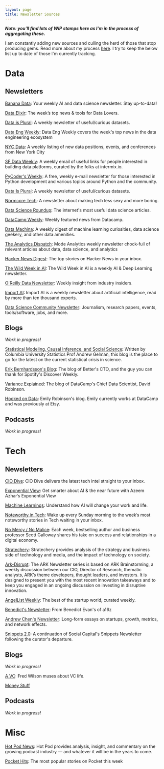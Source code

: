 ```yaml
---
layout: page
title: Newsletter Sources
---
```


***Note: you'll find lots of WIP stamps here as I'm in the process of aggregating these.***

I am constantly adding new sources and culling the herd of those that stop producing gems. Read more about my process [here](https://pdtenpas.github.io/pages/newsletter/read_newsletters/). I try to keep the below list up to date of those I'm currently tracking.

# Data

## Newsletters

[Banana Data](http://banana-data.com/): Your weekly AI and data science newsletter. Stay up-to-data!

[Data Elixir](https://dataelixir.com/): The week’s top news & tools for Data Lovers.

[Data is Plural](https://tinyletter.com/data-is-plural): A weekly newsletter of useful/curious datasets.

[Data Eng Weekly](https://dataengweekly.com/): Data Eng Weekly covers the week's top news in the data engineering ecosystem

[NYC Data](https://tinyletter.com/nycdatajobs): A weekly listing of new data positions, events, and conferences from New York City

[SF Data Weekly](http://weekly.sfdata.io/): A weekly email of useful links for people interested in building data platforms, curated by the folks at intermix.io.

[PyCoder's Weekly](https://pycoders.com/): A free, weekly e-mail newsletter for those interested in Python development and various topics around Python and the communi‍‍‍ty.

[Data Is Plural](https://tinyletter.com/data-is-plural): A weekly newsletter of useful/curious datasets.

[Normcore Tech](https://vicki.substack.com/): A newsletter about making tech less sexy and more boring.

[Data Science Roundup](http://roundup.fishtownanalytics.com/): The internet's most useful data science articles.

[DataCamp Weekly](https://www.datacamp.com/): Weekly featured news from Datacamp.

[Data Machina](https://datamachina.substack.com/): A weekly digest of machine learning curiosities, data science geekery, and other data amenities.

[The Analytics Dispatch](https://mode.com/newsletter/): Mode Analytics weekly newsletter chock-full of relevant articles about data, data science, and analytics

[Hacker News Digest](https://www.hndigest.com/): The top stories on Hacker News in your inbox.

[The Wild Week in AI](https://www.getrevue.co/profile/wildml): The Wild Week in AI is a weekly AI & Deep Learning newsletter.

[O'Reilly Data Newsletter](https://www.oreilly.com/data/newsletter.html): Weekly insight from industry insiders.

[Import AI](https://jack-clark.net/): Import AI is a weekly newsletter about artificial intelligence, read by more than ten thousand experts.

[Data Science Community Newsletter](https://cds.nyu.edu/newsletter/): Journalism, research papers, events, tools/software, jobs, and more.


## Blogs

*Work in progress!*

[Statistical Modeling, Causal Inference, and Social Science](http://andrewgelman.com/): Written by Columbia University Statistics Prof Andrew Gelman, this blog is the place to go for the latest on the current statistical crisis in science.

[Erik Bernhardsson's Blog](https://erikbern.com/): The blog of Better's CTO, and the guy you can thank for Spotify's Discover Weekly.

[Variance Explained](http://varianceexplained.org/posts/): The blog of DataCamp's Chief Data Scientist, David Robinson.

[Hooked on Data](https://hookedondata.org/): Emily Robinson's blog. Emily currently works at DataCamp and was previously at Etsy.

## Podcasts

*Work in progress!*

# Tech

## Newsletters

[CIO Dive](https://www.ciodive.com/signup/): CIO Dive delivers the latest tech intel straight to your inbox.

[Exponential View](https://www.exponentialview.co/): Get smarter about AI & the near future with Azeem Azhar’s Exponential View

[Machine Learnings](http://subscribe.machinelearnings.co): Understand how AI will change your work and life.

[Noteworthy in Tech](https://usejournal.com/newsletter/): Wake up every Sunday morning to the week’s most noteworthy stories in Tech waiting in your inbox.

[No Mercy / No Malice](https://www.l2inc.com/archive?blog-types=nmnm): Each week, bestselling author and business professor Scott Galloway shares his take on success and relationships in a digital economy.

[Stratechery](https://stratechery.com/): Stratechery provides analysis of the strategy and business side of technology and media, and the impact of technology on society.

[Ark-Disrupt](https://ark-invest.com/ark-newsletter): The ARK Newsletter series is based on ARK Brainstorming, a weekly discussion between our CIO, Director of Research, thematic analysts, ARK’s theme developers, thought leaders, and investors. It is designed to present you with the most recent innovation takeaways and to keep you engaged in an ongoing discussion on investing in disruptive innovation.

[AngelList Weekly](https://angel.co/newsletters): The best of the startup world, curated weekly.

[Benedict's Newsletter](https://www.ben-evans.com/newsletter): From Benedict Evan's of a16z

[Andrew Chen's Newsletter](https://andrewchen.co/): Long-form essays on startups, growth, metrics, and network effects.

[Snippets 2.0](https://danco.substack.com/): A continuation of Social Capital's Snippets Newsletter following the curator's departure.

## Blogs

*Work in progress!*

[A VC](https://avc.com/subscribe/): Fred Wilson muses about VC life.

[Money Stuff](http://link.mail.bloombergbusiness.com/join/4wm/moneystuff-signup)

## Podcasts

*Work in progress!*

# Misc

[Hot Pod News](https://hotpodnews.com/subscribe/): Hot Pod provides analysis, insight, and commentary on the growing podcast industry — and whatever it will be in the years to come.

[Pocket Hits](https://getpocket.com/explore/pocket-hits): The most popular stories on Pocket this week
